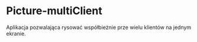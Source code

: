 # Picture-multiClient
Aplikacja pozwalająca rysować współbieżnie prze wielu klientów na jednym ekranie.
